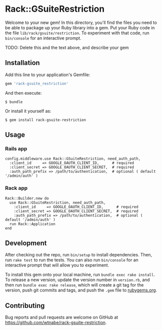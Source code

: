 # Rack::GSuiteRestriction

Welcome to your new gem! In this directory, you'll find the files you need to be able to package up your Ruby library into a gem. Put your Ruby code in the file `lib/rack/gsuite/restriction`. To experiment with that code, run `bin/console` for an interactive prompt.

TODO: Delete this and the text above, and describe your gem

## Installation

Add this line to your application's Gemfile:

```ruby
gem 'rack-gsuite_restriction'
```

And then execute:

    $ bundle

Or install it yourself as:

    $ gem install rack-gsuite-restriction

## Usage

### Rails app

```
config.middleware.use Rack::GSuiteRestriction, need_auth_path,
  :client_id     => GOOGLE_OAUTH_CLIENT_ID,      # required
  :client_secret => GOOGLE_OAUTH_CLIENT_SECRET,  # required
  :auth_path_prefix => /path/to/authentication,  # optional ( default '/admin/auth' )
```

### Rack app

```
Rack::Builder.new do
  use Rack::GSuiteRestriction, need_auth_path,
    :client_id     => GOOGLE_OAUTH_CLIENT_ID,      # required
    :client_secret => GOOGLE_OAUTH_CLIENT_SECRET,  # required
    :auth_path_prefix => /path/to/authentication,  # optional ( default '/admin/auth' )
  run Rack::Application
end
```

## Development

After checking out the repo, run `bin/setup` to install dependencies. Then, run `rake test` to run the tests. You can also run `bin/console` for an interactive prompt that will allow you to experiment.

To install this gem onto your local machine, run `bundle exec rake install`. To release a new version, update the version number in `version.rb`, and then run `bundle exec rake release`, which will create a git tag for the version, push git commits and tags, and push the `.gem` file to [rubygems.org](https://rubygems.org).

## Contributing

Bug reports and pull requests are welcome on GitHub at https://github.com/wtnabe/rack-gsuite-restriction.
